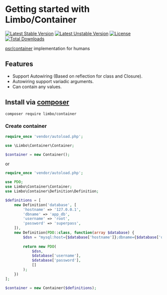 # Getting started with Limbo/Container
[![Latest Stable Version](http://poser.pugx.org/limbo/container/v)](https://packagist.org/packages/limbo/container)
[![Latest Unstable Version](http://poser.pugx.org/limbo/container/v/unstable)](https://packagist.org/packages/limbo/container)
[![License](http://poser.pugx.org/limbo/container/license)](https://packagist.org/packages/limbo/container)
[![Total Downloads](http://poser.pugx.org/limbo/container/downloads)](https://packagist.org/packages/limbo/container)

[psr/container](https://www.php-fig.org/psr/psr-11/) implementation for humans

## Features

 * Support Autowiring (Based on reflection for class and Closure).
 * Autowiring support variadic arguments.
 * Can contain any values.

## Install via [composer](https://getcomposer.org/)

```
composer require limbo/container
```

### Create container

```php
require_once 'vendor/autoload.php';

use \Limbo\Container\Container;

$container = new Container();
```

or 

```php
require_once 'vendor/autoload.php';

use PDO;
use Limbo\Container\Container;
use Limbo\Container\Definition\Definition;

$definitions = [
    new Definition('database', [
        'hostname' => '127.0.0.1',
        'dbname' => 'app_db',
        'username' => 'root',
        'password' => 'superpass',
    ]),
    new Definition(PDO::class, function(array $database) {
        $dsn = "mysql:host={$database['hostname']};dbname={$database['dbname']}";
        
        return new PDO(
            $dsn, 
            $database['username'],
            $database['password'],
            []
        );
    })
];

$container = new Container($definitions);
```
